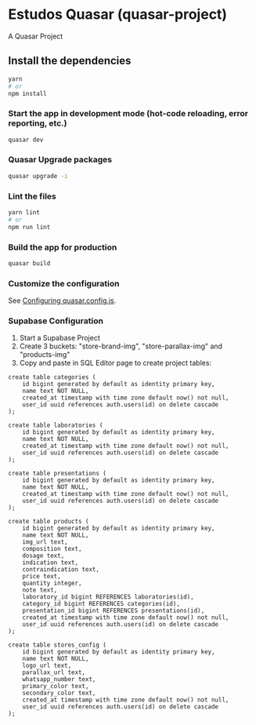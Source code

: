 # Estudos Quasar (quasar-project)

A Quasar Project

## Install the dependencies
```bash
yarn
# or
npm install
```

### Start the app in development mode (hot-code reloading, error reporting, etc.)
```bash
quasar dev
```

### Quasar Upgrade packages
```bash
quasar upgrade -i
```

### Lint the files
```bash
yarn lint
# or
npm run lint
```



### Build the app for production
```bash
quasar build
```

### Customize the configuration
See [Configuring quasar.config.js](https://v2.quasar.dev/quasar-cli-webpack/quasar-config-js).


### Supabase Configuration
1. Start a Supabase Project
2. Create 3 buckets: "store-brand-img", "store-parallax-img" and "products-img"
3. Copy and paste in SQL Editor page to create project tables:
```
create table categories (
    id bigint generated by default as identity primary key,
    name text NOT NULL,
    created_at timestamp with time zone default now() not null,
    user_id uuid references auth.users(id) on delete cascade
);

create table laboratories (
    id bigint generated by default as identity primary key,
    name text NOT NULL,
    created_at timestamp with time zone default now() not null,
    user_id uuid references auth.users(id) on delete cascade
);

create table presentations (
    id bigint generated by default as identity primary key,
    name text NOT NULL,
    created_at timestamp with time zone default now() not null,
    user_id uuid references auth.users(id) on delete cascade
);

create table products (
    id bigint generated by default as identity primary key,
    name text NOT NULL,
    img_url text,
    composition text,
    dosage text,
    indication text,
    contraindication text,
    price text,
    quantity integer,
    note text,
    laboratory_id bigint REFERENCES laboratories(id),
    category_id bigint REFERENCES categories(id),
    presentation_id bigint REFERENCES presentations(id),
    created_at timestamp with time zone default now() not null,
    user_id uuid references auth.users(id) on delete cascade
);

create table stores_config (
    id bigint generated by default as identity primary key,
    name text NOT NULL,
    logo_url text,
    parallax_url text,
    whatsapp_number text,
    primary_color text,
    secondary_color text,
    created_at timestamp with time zone default now() not null,
    user_id uuid references auth.users(id) on delete cascade
);
```